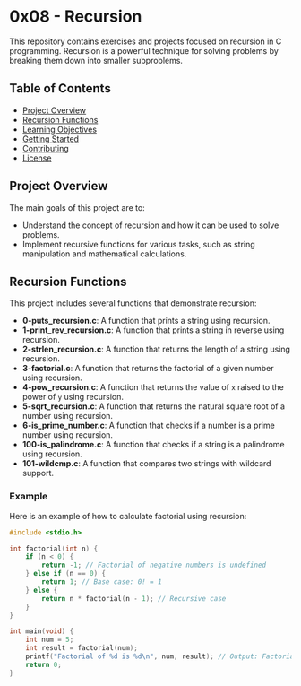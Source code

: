 # 0x08 - Recursion

This repository contains exercises and projects focused on recursion in C programming. Recursion is a powerful technique for solving problems by breaking them down into smaller subproblems.

## Table of Contents

- [Project Overview](#project-overview)
- [Recursion Functions](#recursion-functions)
- [Learning Objectives](#learning-objectives)
- [Getting Started](#getting-started)
- [Contributing](#contributing)
- [License](#license)

## Project Overview

The main goals of this project are to:

- Understand the concept of recursion and how it can be used to solve problems.
- Implement recursive functions for various tasks, such as string manipulation and mathematical calculations.

## Recursion Functions

This project includes several functions that demonstrate recursion:

- **0-puts_recursion.c**: A function that prints a string using recursion.
- **1-print_rev_recursion.c**: A function that prints a string in reverse using recursion.
- **2-strlen_recursion.c**: A function that returns the length of a string using recursion.
- **3-factorial.c**: A function that returns the factorial of a given number using recursion.
- **4-pow_recursion.c**: A function that returns the value of `x` raised to the power of `y` using recursion.
- **5-sqrt_recursion.c**: A function that returns the natural square root of a number using recursion.
- **6-is_prime_number.c**: A function that checks if a number is a prime number using recursion.
- **100-is_palindrome.c**: A function that checks if a string is a palindrome using recursion.
- **101-wildcmp.c**: A function that compares two strings with wildcard support.

### Example

Here is an example of how to calculate factorial using recursion:

```c
#include <stdio.h>

int factorial(int n) {
    if (n < 0) {
        return -1; // Factorial of negative numbers is undefined
    } else if (n == 0) {
        return 1; // Base case: 0! = 1
    } else {
        return n * factorial(n - 1); // Recursive case
    }
}

int main(void) {
    int num = 5;
    int result = factorial(num);
    printf("Factorial of %d is %d\n", num, result); // Output: Factorial of 5 is 120
    return 0;
}

